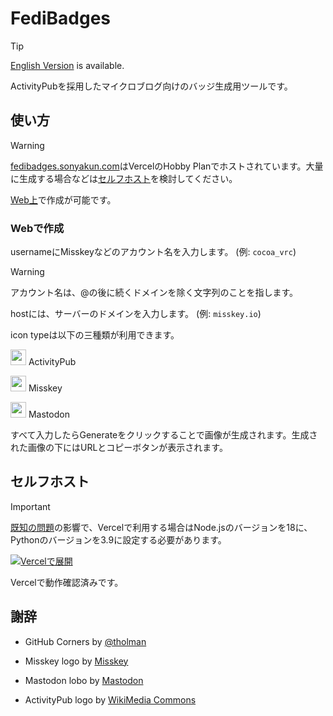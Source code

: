 # FediBadges
> [!TIP]
> [English Version](https://github.com/sonyakun/fedibadges/blob/master/README.md) is available.

ActivityPubを採用したマイクロブログ向けのバッジ生成用ツールです。

## 使い方
> [!WARNING]
> [fedibadges.sonyakun.com](https://fedibadges.sonyakun.com)はVercelのHobby Planでホストされています。大量に生成する場合などは[セルフホスト](#セルフホスト)を検討してください。

[Web上](https://fedibadges.sonyakun.com)で作成が可能です。

### Webで作成
usernameにMisskeyなどのアカウント名を入力します。 (例: `cocoa_vrc`)
> [!WARNING]
> アカウント名は、@の後に続くドメインを除く文字列のことを指します。

hostには、サーバーのドメインを入力します。 (例: `misskey.io`)

icon typeは以下の三種類が利用できます。
<p><img src="https://upload.wikimedia.org/wikipedia/commons/thumb/f/f2/ActivityPub-logo-symbol.svg/130px-ActivityPub-logo-symbol.svg.png" height=25 width=25> ActivityPub</p>
<p><img src="https://assets.misskey-hub.net/public/icon.png" height=25 width=25> Misskey</p>
<p><img src="https://joinmastodon.org/logos/logo-purple.svg" height=25 width=25> Mastodon</p>

すべて入力したらGenerateをクリックすることで画像が生成されます。生成された画像の下にはURLとコピーボタンが表示されます。

## セルフホスト
> [!IMPORTANT]
> [既知の問題](https://github.com/vercel/vercel/issues/11545)の影響で、Vercelで利用する場合はNode.jsのバージョンを18に、Pythonのバージョンを3.9に設定する必要があります。

[![Vercelで展開](https://vercel.com/button)](https://vercel.com/new/clone?repository-url=https%3A%2F%2Fgithub.com%2Fsonyakun%2Ffedibadges)

Vercelで動作確認済みです。

## 謝辞
* GitHub Corners by [@tholman](https://github.com/tholman)

* Misskey logo by [Misskey](https://misskey-hub.net/ja/brand-assets/)
* Mastodon lobo by [Mastodon](https://joinmastodon.org/ja/branding)
* ActivityPub logo by [WikiMedia Commons](https://commons.wikimedia.org/wiki/File:ActivityPub-logo-symbol.svg)